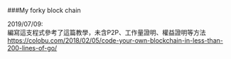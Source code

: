 ###My forky block chain

2019/07/09:  
編寫這支程式參考了這篇教學，未含P2P、工作量證明、權益證明等方法  
https://colobu.com/2018/02/05/code-your-own-blockchain-in-less-than-200-lines-of-go/  